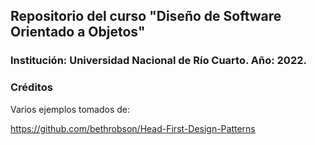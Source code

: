 ## Repositorio del curso "Diseño de Software Orientado a Objetos"

### Institución: Universidad Nacional de Río Cuarto. Año: 2022.

### Créditos

Varios ejemplos tomados de:

https://github.com/bethrobson/Head-First-Design-Patterns
